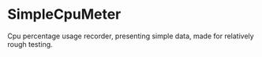 # SimpleCpuMeter
Cpu percentage usage recorder, presenting simple data, made for relatively rough testing.
